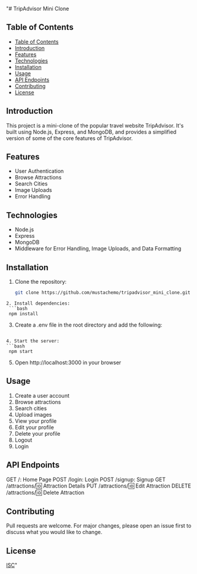 "# TripAdvisor Mini Clone

## Table of Contents

- [Table of Contents](#table-of-contents)
- [Introduction](#introduction)
- [Features](#features)
- [Technologies](#technologies)
- [Installation](#installation)
- [Usage](#usage)
- [API Endpoints](#api-endpoints)
- [Contributing](#contributing)
- [License](#license)

## Introduction

This project is a mini-clone of the popular travel website TripAdvisor. It's built using Node.js, Express, and MongoDB, and provides a simplified version of some of the core features of TripAdvisor.

## Features

- User Authentication
- Browse Attractions
- Search Cities
- Image Uploads
- Error Handling

## Technologies

- Node.js
- Express
- MongoDB
- Middleware for Error Handling, Image Uploads, and Data Formatting

## Installation

1. Clone the repository:
   ```bash
   git clone https://github.com/mustachemo/tripadvisor_mini_clone.git
   ```

````
2. Install dependencies:
 ```bash
 npm install
````

3. Create a .env file in the root directory and add the following:
   ```bash

   ```

````
4. Start the server:
```bash
 npm start
````

5. Open http://localhost:3000 in your browser

## Usage

1. Create a user account
2. Browse attractions
3. Search cities
4. Upload images
5. View your profile
6. Edit your profile
7. Delete your profile
8. Logout
9. Login

## API Endpoints

GET /: Home Page
POST /login: Login
POST /signup: Signup
GET /attractions/:id: Attraction Details
PUT /attractions/:id: Edit Attraction
DELETE /attractions/:id: Delete Attraction

## Contributing

Pull requests are welcome. For major changes, please open an issue first to discuss what you would like to change.

## License

[ISC](https://opensource.org/licenses/ISC)"
